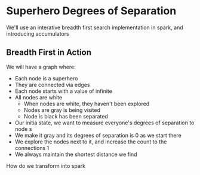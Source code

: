 # Superhero Degrees of Separation

We'll use an interative breadth first search implementation in spark, and introducing accumulators

## Breadth First in Action

We will have a graph where:

* Each node is a superhero
* They are connected via edges
* Each node starts with a value of infinite
* All nodes are white
    - When nodes are white, they haven't been explored
    - Nodes are gray is being visited
    - Node is black has been separated
* Our initia state, we want to measure everyone's degrees of separation to node s
* We make it gray and its degrees of separation is 0 as we start there
* We explore the nodes next to it, and increase the count to the connections 1
* We always maintain the shortest distance we find

How do we transform into spark
